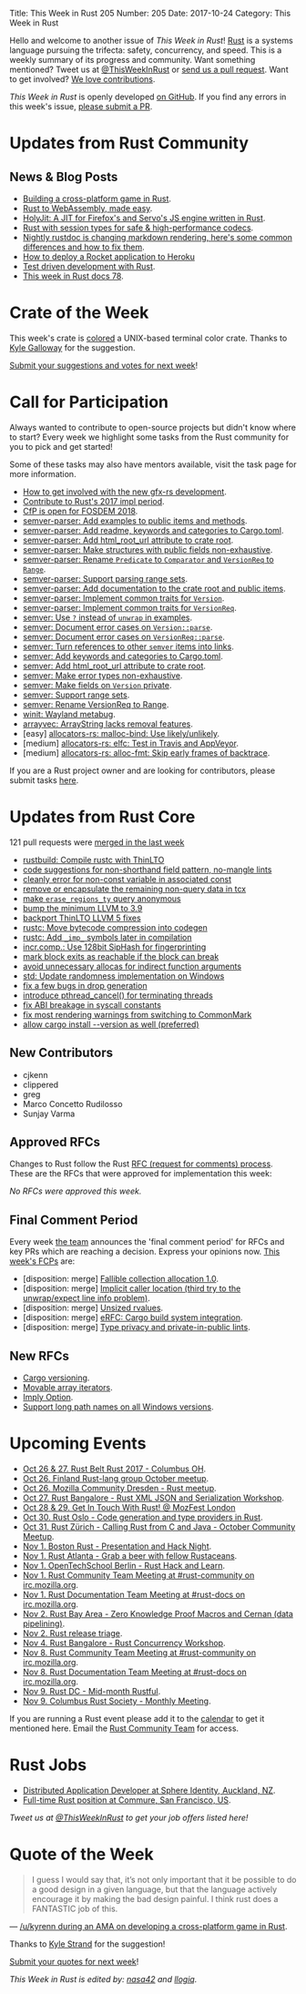 Title: This Week in Rust 205
Number: 205
Date: 2017-10-24
Category: This Week in Rust

Hello and welcome to another issue of *This Week in Rust*!
[Rust](http://rust-lang.org) is a systems language pursuing the trifecta: safety, concurrency, and speed.
This is a weekly summary of its progress and community.
Want something mentioned? Tweet us at [@ThisWeekInRust](https://twitter.com/ThisWeekInRust) or [send us a pull request](https://github.com/cmr/this-week-in-rust).
Want to get involved? [We love contributions](https://github.com/rust-lang/rust/blob/master/CONTRIBUTING.md).

*This Week in Rust* is openly developed [on GitHub](https://github.com/cmr/this-week-in-rust).
If you find any errors in this week's issue, [please submit a PR](https://github.com/cmr/this-week-in-rust/pulls).

# Updates from Rust Community

## News & Blog Posts

* [Building a cross-platform game in Rust](https://www.reddit.com/r/rust/comments/78bowa/hey_this_is_kyren_from_chucklefish_we_make_and/).
* [Rust to WebAssembly, made easy](https://lord.io/blog/2017/wargo/).
* [HolyJit: A JIT for Firefox's and Servo's JS engine written in Rust](https://blog.mozilla.org/javascript/2017/10/20/holyjit-a-new-hope/).
* [Rust with session types for safe & high-performance codecs](https://polysync.io/blog/session-types-for-hearty-codecs/).
* [Nightly rustdoc is changing markdown rendering, here's some common differences and how to fix them](https://blog.guillaume-gomez.fr/articles/2017-09-18+New+rustdoc+rendering+common+errors).
* [How to deploy a Rocket application to Heroku](http://www.duelinmarkers.com/2017/10/21/how-to-deploy-a-rocket-application-to-heroku.html)
* [Test driven development with Rust](https://matthewkmayer.github.io/blag/public/post/tdd-with-rust/).
* [This week in Rust docs 78](https://guillaumegomez.github.io/this-week-in-rust-docs/blog/this-week-in-rust-docs-78).

# Crate of the Week

This week's crate is [colored](https://crates.io/crates/colored) a UNIX-based terminal color crate. Thanks to [Kyle Galloway](https://users.rust-lang.org/u/kylegalloway) for
the suggestion.

[Submit your suggestions and votes for next week][submit_crate]!

[submit_crate]: https://users.rust-lang.org/t/crate-of-the-week/2704

# Call for Participation

Always wanted to contribute to open-source projects but didn't know where to start?
Every week we highlight some tasks from the Rust community for you to pick and get started!

Some of these tasks may also have mentors available, visit the task page for more information.

* [How to get involved with the new gfx-rs development](https://github.com/gfx-rs/gfx/wiki/Getting-Involved).
* [Contribute to Rust's 2017 impl period](https://www.rustaceans.org/findwork/impl).
* [CfP is open for FOSDEM 2018](https://rust-fosdem.github.io).
* [semver-parser: Add examples to public items and methods](https://github.com/steveklabnik/semver-parser/issues/17).
* [semver-parser: Add readme, keywords and categories to Cargo.toml](https://github.com/steveklabnik/semver-parser/issues/18).
* [semver-parser: Add html_root_url attribute to crate root](https://github.com/steveklabnik/semver-parser/issues/19).
* [semver-parser: Make structures with public fields non-exhaustive](https://github.com/steveklabnik/semver-parser/issues/20).
* [semver-parser: Rename `Predicate` to `Comparator` and `VersionReq` to `Range`](https://github.com/steveklabnik/semver-parser/issues/21).
* [semver-parser: Support parsing range sets](https://github.com/steveklabnik/semver-parser/issues/22).
* [semver-parser: Add documentation to the crate root and public items](https://github.com/steveklabnik/semver-parser/issues/23).
* [semver-parser: Implement common traits for `Version`](https://github.com/steveklabnik/semver-parser/issues/16).
* [semver-parser: Implement common traits for `VersionReq`](https://github.com/steveklabnik/semver-parser/issues/15).
* [semver: Use `?` instead of `unwrap` in examples](https://github.com/steveklabnik/semver/issues/129).
* [semver: Document error cases on `Version::parse`](https://github.com/steveklabnik/semver/issues/130).
* [semver: Document error cases on `VersionReq::parse`](https://github.com/steveklabnik/semver/issues/131).
* [semver: Turn references to other `semver` items into links](https://github.com/steveklabnik/semver/issues/132).
* [semver: Add keywords and categories to Cargo.toml](https://github.com/steveklabnik/semver/issues/133).
* [semver: Add html_root_url attribute to crate root](https://github.com/steveklabnik/semver/issues/134).
* [semver: Make error types non-exhaustive](https://github.com/steveklabnik/semver/issues/135).
* [semver: Make fields on `Version` private](https://github.com/steveklabnik/semver/issues/136).
* [semver: Support range sets](https://github.com/steveklabnik/semver/issues/137).
* [semver: Rename VersionReq to Range](https://github.com/steveklabnik/semver/issues/138).
* [winit: Wayland metabug](https://github.com/tomaka/winit/issues/306).
* [arrayvec: ArrayString lacks removal features](https://github.com/bluss/arrayvec/issues/66#issuecomment-338413765).
* [easy] [allocators-rs: malloc-bind: Use likely/unlikely](https://github.com/ezrosent/allocators-rs/issues/111).
* [medium] [allocators-rs: elfc: Test in Travis and AppVeyor](https://github.com/ezrosent/allocators-rs/issues/119).
* [medium] [allocators-rs: alloc-fmt: Skip early frames of backtrace](https://github.com/ezrosent/allocators-rs/issues/107).

If you are a Rust project owner and are looking for contributors, please submit tasks [here][guidelines].

[guidelines]: https://users.rust-lang.org/t/twir-call-for-participation/4821

# Updates from Rust Core

121 pull requests were [merged in the last week][merged]

[merged]: https://github.com/search?q=is%3Apr+org%3Arust-lang+is%3Amerged+merged%3A2017-10-16..2017-10-23

* [rustbuild: Compile rustc with ThinLTO](https://github.com/rust-lang/rust/pull/45400)
* [code suggestions for non-shorthand field pattern, no-mangle lints](https://github.com/rust-lang/rust/pull/45232)
* [cleanly error for non-const variable in associated const](https://github.com/rust-lang/rust/pull/45442)
* [remove or encapsulate the remaining non-query data in tcx](https://github.com/rust-lang/rust/pull/44501)
* [make `erase_regions_ty` query anonymous](https://github.com/rust-lang/rust/pull/45364)
* [bump the minimum LLVM to 3.9](https://github.com/rust-lang/rust/pull/45326)
* [backport ThinLTO LLVM 5 fixes](https://github.com/rust-lang/rust/pull/45301)
* [rustc: Move bytecode compression into codegen](https://github.com/rust-lang/rust/pull/45399)
* [rustc: Add `_imp_` symbols later in compilation](https://github.com/rust-lang/rust/pull/45348)
* [incr.comp.: Use 128bit SipHash for fingerprinting](https://github.com/rust-lang/rust/pull/45319)
* [mark block exits as reachable if the block can break](https://github.com/rust-lang/rust/pull/45316)
* [avoid unnecessary allocas for indirect function arguments](https://github.com/rust-lang/rust/pull/44573)
* [std: Update randomness implementation on Windows](https://github.com/rust-lang/rust/pull/45370)
* [fix a few bugs in drop generation](https://github.com/rust-lang/rust/pull/45359)
* [introduce pthread_cancel() for terminating threads](https://github.com/rust-lang/libc/pull/810)
* [fix ABI breakage in syscall constants](https://github.com/rust-lang/libc/pull/815)
* [fix most rendering warnings from switching to CommonMark](https://github.com/rust-lang/rust/pull/45419)
* [allow cargo install --version as well (preferred)](https://github.com/rust-lang/cargo/pull/4637)

## New Contributors

* cjkenn
* clippered
* greg
* Marco Concetto Rudilosso
* Sunjay Varma

## Approved RFCs

Changes to Rust follow the Rust [RFC (request for comments)
process](https://github.com/rust-lang/rfcs#rust-rfcs). These
are the RFCs that were approved for implementation this week:

*No RFCs were approved this week.*

## Final Comment Period

Every week [the team](https://www.rust-lang.org/team.html) announces the
'final comment period' for RFCs and key PRs which are reaching a
decision. Express your opinions now. [This week's FCPs][fcp] are:

[fcp]: https://github.com/rust-lang/rfcs/labels/final-comment-period

* [disposition: merge] [Fallible collection allocation 1.0](https://github.com/rust-lang/rfcs/pull/2116).
* [disposition: merge] [Implicit caller location (third try to the unwrap/expect line info problem)](https://github.com/rust-lang/rfcs/pull/2091).
* [disposition: merge] [Unsized rvalues](https://github.com/rust-lang/rfcs/pull/1909).
* [disposition: merge] [eRFC: Cargo build system integration](https://github.com/rust-lang/rfcs/pull/2136).
* [disposition: merge] [Type privacy and private-in-public lints](https://github.com/rust-lang/rfcs/pull/2145).

## New RFCs

* [Cargo versioning](https://github.com/rust-lang/rfcs/pull/2182).
* [Movable array iterators](https://github.com/rust-lang/rfcs/pull/2185).
* [Imply Option](https://github.com/rust-lang/rfcs/pull/2180).
* [Support long path names on all Windows versions](https://github.com/rust-lang/rfcs/pull/2188).

# Upcoming Events

* [Oct 26 & 27. Rust Belt Rust 2017 - Columbus OH](https://www.rust-belt-rust.com/).
* [Oct 26. Finland Rust-lang group October meetup](https://www.meetup.com/Finland-Rust-Meetup/events/243886850/).
* [Oct 26. Mozilla Community Dresden - Rust meetup](https://www.meetup.com/Mozilla-Community-Dresden/events/243915635/).
* [Oct 27. Rust Bangalore - Rust XML JSON and Serialization Workshop](https://www.meetup.com/rustox/events/243387629/).
* [Oct 28 & 29. Get In Touch With Rust! @ MozFest London](http://mozillafestival.org/)
* [Oct 30. Rust Oslo - Code generation and type providers in Rust](https://www.meetup.com/Rust-Oslo/events/244142198/).
* [Oct 31. Rust Zürich - Calling Rust from C and Java - October Community Meetup](https://www.meetup.com/Rust-Zurich/events/243147356/).
* [Nov  1. Boston Rust - Presentation and Hack Night](https://www.meetup.com/BostonRust/events/244260833/).
* [Nov  1. Rust Atlanta - Grab a beer with fellow Rustaceans](https://www.meetup.com/Rust-ATL/events/243942704/).
* [Nov  1. OpenTechSchool Berlin - Rust Hack and Learn](https://www.meetup.com/opentechschool-berlin/events/krnczlywpbcb/).
* [Nov  1. Rust Community Team Meeting at #rust-community on irc.mozilla.org](https://chat.mibbit.com/?server=irc.mozilla.org&channel=%23rust-community).
* [Nov  1. Rust Documentation Team Meeting at #rust-docs on irc.mozilla.org](https://chat.mibbit.com/?server=irc.mozilla.org&channel=%23rust-docs).
* [Nov  2. Rust Bay Area - Zero Knowledge Proof Macros and Cernan (data pipelining)](https://www.meetup.com/Rust-Bay-Area/events/244156617/).
* [Nov  2. Rust release triage](https://internals.rust-lang.org/t/release-cycle-triage-proposal/3544).
* [Nov  4. Rust Bangalore - Rust Concurrency Workshop](https://www.meetup.com/rustox/events/240879563/).
* [Nov  8. Rust Community Team Meeting at #rust-community on irc.mozilla.org](https://chat.mibbit.com/?server=irc.mozilla.org&channel=%23rust-community).
* [Nov  8. Rust Documentation Team Meeting at #rust-docs on irc.mozilla.org](https://chat.mibbit.com/?server=irc.mozilla.org&channel=%23rust-docs).
* [Nov  9. Rust DC - Mid-month Rustful](https://www.meetup.com/RustDC/events/243672298/).
* [Nov  9. Columbus Rust Society - Monthly Meeting](https://www.meetup.com/columbus-rs/events/244164143/).

If you are running a Rust event please add it to the [calendar] to get
it mentioned here. Email the [Rust Community Team][community] for access.

[calendar]: https://www.google.com/calendar/embed?src=apd9vmbc22egenmtu5l6c5jbfc%40group.calendar.google.com
[community]: mailto:community-team@rust-lang.org

# Rust Jobs

* [Distributed Application Developer at Sphere Identity, Auckland, NZ](https://nz.linkedin.com/jobs/view/distributed-application-developers---blockchain-at-sphere-identity-ltd-442432632).
* [Full-time Rust position at Commure, San Francisco, US](https://news.ycombinator.com/item?id=15387799).

*Tweet us at [@ThisWeekInRust](https://twitter.com/ThisWeekInRust) to get your job offers listed here!*

# Quote of the Week

> I guess I would say that, it’s not only important that it be possible to do a good design in a given language, but that the language actively encourage it by making the bad design painful. I think rust does a FANTASTIC job of this.

— [/u/kyrenn during an AMA on developing a cross-platform game in Rust](https://www.reddit.com/r/rust/comments/78bowa/hey_this_is_kyren_from_chucklefish_we_make_and/dosq5qr/).

Thanks to [Kyle Strand](https://users.rust-lang.org/t/twir-quote-of-the-week/328/460) for the suggestion!

[Submit your quotes for next week][submit]!

[submit]: http://users.rust-lang.org/t/twir-quote-of-the-week/328

*This Week in Rust is edited by: [nasa42](https://github.com/nasa42) and [llogiq](https://github.com/llogiq).*
